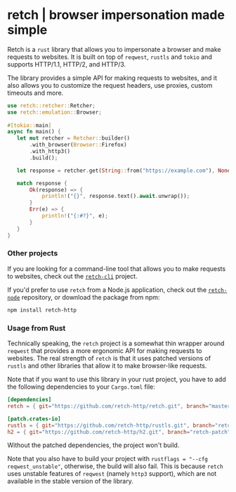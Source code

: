 # retch | browser impersonation made simple

Retch is a `rust` library that allows you to impersonate a browser and make requests to websites. It is built on top of `reqwest`, `rustls` and `tokio` and supports HTTP/1.1, HTTP/2, and HTTP/3.

The library provides a simple API for making requests to websites, and it also allows you to customize the request headers, use proxies, custom timeouts and more.

```rust
use retch::retcher::Retcher;
use retch::emulation::Browser;
 
#[tokio::main]
async fn main() {
   let mut retcher = Retcher::builder()
       .with_browser(Browser::Firefox)
       .with_http3()
       .build();

   let response = retcher.get(String::from("https://example.com"), None).await;

   match response {
       Ok(response) => {
           println!("{}", response.text().await.unwrap());
       }
       Err(e) => {
           println!("{:#?}", e);
       }
   }
}
```

### Other projects

If you are looking for a command-line tool that allows you to make requests to websites, check out the [`retch-cli`](https://github.com/retch-http/retch-cli/) project.

If you'd prefer to use `retch` from a Node.js application, check out the [`retch-node`](https://github.com/retch-http/retch-node) repository, or download the package from npm:
```bash
npm install retch-http
```

### Usage from Rust

Technically speaking, the `retch` project is a somewhat thin wrapper around `reqwest` that provides a more ergonomic API for making requests to websites. 
The real strength of `retch` is that it uses patched versions of `rustls` and other libraries that allow it to make browser-like requests.

Note that if you want to use this library in your rust project, you have to add the following dependencies to your `Cargo.toml` file:
```toml
[dependencies]
retch = { git="https://github.com/retch-http/retch.git", branch="master" }

[patch.crates-io]
rustls = { git="https://github.com/retch-http/rustls.git", branch="retch-patch" }
h2 = { git="https://github.com/retch-http/h2.git", branch="retch-patch" }
```

Without the patched dependencies, the project won't build.

Note that you also have to build your project with `rustflags = "--cfg reqwest_unstable"`, otherwise, the build will also fail.
This is because `retch` uses unstable features of `reqwest` (namely `http3` support), which are not available in the stable version of the library.